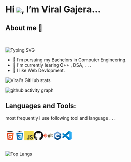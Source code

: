 # Hi <img width="30px" src="https://raw.githubusercontent.com/TheDudeThatCode/TheDudeThatCode/master/Assets/Hi.gif" />, I’m Viral Gajera...

## About me 🚀 
<br>

<!-- typing text -->
<!-- [![Typing SVG](https://readme-typing-svg.herokuapp.com/?lines=First+line+of+text;Second+line+of+text)](https://git.io/typing-svg) -->
![Typing SVG](https://readme-typing-svg.herokuapp.com/?lines=L+e+a+r+n+i+n+g+.+.+.;F+o+c+u+s+i+n+g+.+.+.&color=5094f0)

* 🌱 I’m pursuing my Bachelors in Computer Engineering.
* 🔭 I'm currently learing **C++** , DSA, . . .
* 📝 I like Web Devlopment.

<!-- git hub stats -->
![Viral's GitHub stats](https://github-readme-stats.vercel.app/api?username=Viral-Gajera&show_icons=true)

<!-- activity graph -->
 ![github activity graph](https://activity-graph.herokuapp.com/graph?username=Viral-Gajera&theme=minimal&layout=compact&title_color=FF69B4&hide_border=true&area=true)
</div>


## Languages and Tools:

most frequently i use following tool and language . . .<br><br>

<!-- tool and language icon -->

<!-- HTML icon -->
<img align="left" alt="HTML5" width="30px" src="https://raw.githubusercontent.com/github/explore/80688e429a7d4ef2fca1e82350fe8e3517d3494d/topics/html/html.png" />

<!-- css icon -->
<img align="left" alt="CSS3" width="30px" src="https://raw.githubusercontent.com/github/explore/80688e429a7d4ef2fca1e82350fe8e3517d3494d/topics/css/css.png" />

<!-- javaScript icon -->
<img align="left" alt="JavaScript" width="30px" src="https://raw.githubusercontent.com/github/explore/80688e429a7d4ef2fca1e82350fe8e3517d3494d/topics/javascript/javascript.png" />

<!-- github icon -->
<img align="left" alt="GitHub" width="30px" src="https://raw.githubusercontent.com/github/explore/78df643247d429f6cc873026c0622819ad797942/topics/github/github.png" />

<!-- git -->
<img align="left" alt="Git" width="30px" src="https://raw.githubusercontent.com/github/explore/80688e429a7d4ef2fca1e82350fe8e3517d3494d/topics/git/git.png" />

<!-- C++ icon -->
<img align="left" alt="C++" width="30px" src="https://github.com/Viral-Gajera/Viral-Gajera/blob/56734136a0a40395cef21fb0dd458dccbd8c77de/icon/c-logo-icon-28389.png" />

<!-- visual studio code icon -->
<img align="left" alt="Visual Studio Code" width="30px" src="https://raw.githubusercontent.com/github/explore/80688e429a7d4ef2fca1e82350fe8e3517d3494d/topics/visual-studio-code/visual-studio-code.png" />

<!-- Android studio icon -->
<!-- <img align="left" alt="Android" width="30px" src="https://github.com/Viral-Gajera/Viral-Gajera/blob/d5591868c4d8e0e06fd80386fda72e2e453a4ec9/icon/Android_Studio_Icon_(2014-2019).svg.png" /> -->

<!-- java icon -->
<!-- <img align="left" alt="Java" width="30px" src="https://github.com/Viral-Gajera/Viral-Gajera/blob/d1d34a1bf942b7c38086a8e3db2c5a868e03e43f/icon/java_icon.png" /> -->



<br>
<br>
<br>



<!-- most used language -->
![Top Langs](https://github-readme-stats.vercel.app/api/top-langs/?username=Viral-Gajera&hide=TeX)


<!-- recant git hub activity -->




<!-- waka time profile -->
<!-- [![willianrod's wakatime stats](https://github-readme-stats.vercel.app/api/wakatime?username=ViralGajera)](https://github.com/anuraghazra/github-readme-stats) -->
